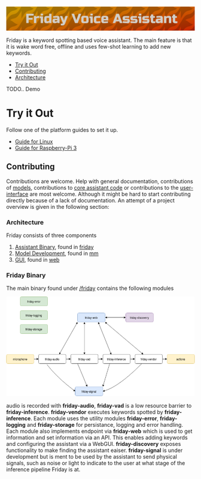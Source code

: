 ![logo](art/friday-logo.png)

Friday is a keyword spotting based voice assistant. The main feature is that it is wake word free, offline and uses few-shot learning to add new keywords. 

- [Try it Out](#try-it-out)
- [Contributing](#contributing)
- [Architecture](#architecture)



TODO.. Demo

# Try it Out

Follow one of the platform guides to set it up. 

- [Guide for Linux](releases/LINUX-x86.md)
- [Guide for Raspberry-Pi 3](releases/RASPBERRY-PI-3.md)


## Contributing

Contributions are welcome. Help with general documentation, contributions of [models](mm), contributions to [core assistant code](friday) or contributions to the [user-interface](web/becky) are most welcome. Although it might be hard to start contributing directly because of a lack of documentation. An attempt of a project overview is given in the following section:

### Architecture


Friday consists of three components

1. [Assistant Binary](#friday-binary), found in [friday](friday)
2. [Model Development](#models), found in [mm](mm)
3. [GUI](web/becky), found in [web](web/becky)

### Friday Binary

The main binary found under [/friday](friday) contains the following modules

![diagram](art/friday-binary.png)

audio is recorded with **friday-audio**, **friday-vad** is a low resource barrier to **friday-inference**. **friday-vendor** executes keywords spotted by **friday-inference**. Each module uses the utility modules **friday-error**, **friday-logging** and **friday-storage** for persistance, logging and error handling. Each module also implements endpoint via **friday-web** which is used to get information and set information via an API. This enables adding keywords and configuring the assistant via a WebGUI. **friday-discovery** exposes functionality to make finding the assistant eaiser. **friday-signal** is under development but is ment to be used by the assistant to send physical signals, such as noise or light to indicate to the user at what stage of the inference pipeline Friday is at.

